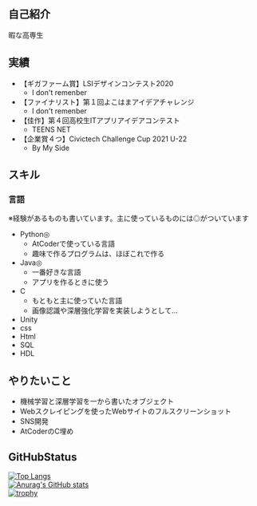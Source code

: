## 自己紹介
暇な高専生

## 実績
* 【ギガファーム賞】LSIデザインコンテスト2020
    - I don't remenber
* 【ファイナリスト】第１回よこはまアイデアチャレンジ
    - I don't remenber
* 【佳作】第４回高校生ITアプリアイデアコンテスト
    - TEENS NET
* 【企業賞４つ】Civictech Challenge Cup 2021 U-22
    - By My Side

## スキル
### 言語
※経験があるものも書いています。主に使っているものには◎がついています
* Python◎
    - AtCoderで使っている言語
    - 趣味で作るプログラムは、ほぼこれで作る
* Java◎
    - 一番好きな言語
    - アプリを作るときに使う
* C
    - もともと主に使っていた言語
    - 画像認識や深層強化学習を実装しようとして...
* Unity
* css
* Html
* SQL
* HDL

## やりたいこと
* 機械学習と深層学習を一から書いたオブジェクト
* Webスクレイピングを使ったWebサイトのフルスクリーンショット
* SNS開発
* AtCoderのC埋め
## GitHubStatus
[![Top Langs](https://github-readme-stats.vercel.app/api/top-langs/?username=0-ayano&)](https://github.com/anuraghazra/github-readme-stats)<br>
[![Anurag's GitHub stats](https://github-readme-stats.vercel.app/api?username=0-ayano)](https://github.com/anuraghazra/github-readme-stats)<br>
[![trophy](https://github-profile-trophy.vercel.app/?username=0-ayano)](https://github.com/ryo-ma/github-profile-trophy)<br>
